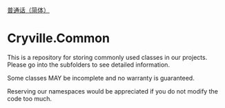 [普通话（简体）](README_cmn-hans.md)

# Cryville.Common
This is a repository for storing commonly used classes in our projects. Please go into the subfolders to see detailed information.

Some classes MAY be incomplete and no warranty is guaranteed.

Reserving our namespaces would be appreciated if you do not modify the code too much.
